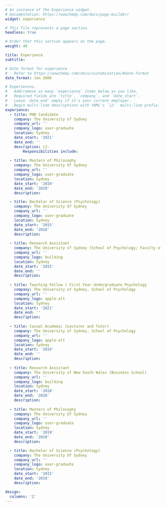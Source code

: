 ```yaml
---
# An instance of the Experience widget.
# Documentation: https://wowchemy.com/docs/page-builder/
widget: experience

# This file represents a page section.
headless: true

# Order that this section appears on the page.
weight: 40

title: Experience
subtitle:

# Date format for experience
#   Refer to https://wowchemy.com/docs/customization/#date-format
date_format: Jan 2006

# Experiences.
#   Add/remove as many `experience` items below as you like.
#   Required fields are `title`, `company`, and `date_start`.
#   Leave `date_end` empty if it's your current employer.
#   Begin multi-line descriptions with YAML's `|2-` multi-line prefix.
experience:
  - title: PHD Candidate
    company: The University of Sydney
    company_url: ''
    company_logo: user-graduate
    location: Sydney
    date_start: '2021'
    date_end: ''
    description: |2-
        Responsibilities include:
  
  - title: Masters of Philosophy 
    company: The University Of Sydney
    company_url: ''
    company_logo: user-graduate
    location: Sydney
    date_start: '2019'
    date_end: '2020'
    description: 

  - title: Bachelor of Science (Psychology)
    company: The University Of Sydney
    company_url: ''
    company_logo: user-graduate
    location: Sydney
    date_start: '2015'
    date_end: '2018'
    description: 
        
  - title: Research Assistant
    company: The University of Sydney (School of Psychology; Faculty of Education)
    company_url: ''
    company_logo: building
    location: Sydney
    date_start: '2015'
    date_end: ''
    description: 
    
  - title: Teaching Fellow | First Year Undergraduate Psychology
    company: The University of Sydney, School of Psychology
    company_url: ''
    company_logo: apple-alt
    location: Sydney
    date_start: '2021'
    date_end: ''
    description: 
    
  - title: Casual Academic (Lecturer and Tutor)
    company: The University of Sydney, School of Psychology
    company_url: ''
    company_logo: apple-alt
    location: Sydney
    date_start: '2019'
    date_end: ''
    description: 
    
  - title: Research Assistant
    company: The University of New South Wales (Business School)
    company_url: ''
    company_logo: building
    location: Sydney
    date_start: '2018'
    date_end: '2020'
    description: 
  
  - title: Masters of Philosophy 
    company: The University Of Sydney
    company_url: ''
    company_logo: user-graduate
    location: Sydney
    date_start: '2019'
    date_end: '2020'
    description: 

  - title: Bachelor of Science (Psychology)
    company: The University Of Sydney
    company_url: ''
    company_logo: user-graduate
    location: Sydney
    date_start: '2015'
    date_end: '2018'
    description: 

design:
  columns: '2'
---
```

